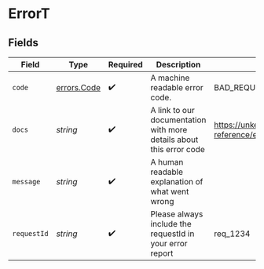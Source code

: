 # ErrorT


## Fields

| Field                                                               | Type                                                                | Required                                                            | Description                                                         | Example                                                             |
| ------------------------------------------------------------------- | ------------------------------------------------------------------- | ------------------------------------------------------------------- | ------------------------------------------------------------------- | ------------------------------------------------------------------- |
| `code`                                                              | [errors.Code](../../models/errors/code.md)                          | :heavy_check_mark:                                                  | A machine readable error code.                                      | BAD_REQUEST                                                         |
| `docs`                                                              | *string*                                                            | :heavy_check_mark:                                                  | A link to our documentation with more details about this error code | https://unkey.dev/docs/api-reference/errors/code/BAD_REQUEST        |
| `message`                                                           | *string*                                                            | :heavy_check_mark:                                                  | A human readable explanation of what went wrong                     |                                                                     |
| `requestId`                                                         | *string*                                                            | :heavy_check_mark:                                                  | Please always include the requestId in your error report            | req_1234                                                            |